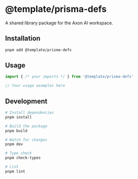# @template/prisma-defs

A shared library package for the Axon AI workspace.

## Installation

```bash
pnpm add @template/prisma-defs
```

## Usage

```typescript
import { /* your imports */ } from '@template/prisma-defs'

// Your usage examples here
```

## Development

```bash
# Install dependencies
pnpm install

# Build the package
pnpm build

# Watch for changes
pnpm dev

# Type check
pnpm check-types

# Lint
pnpm lint
```
